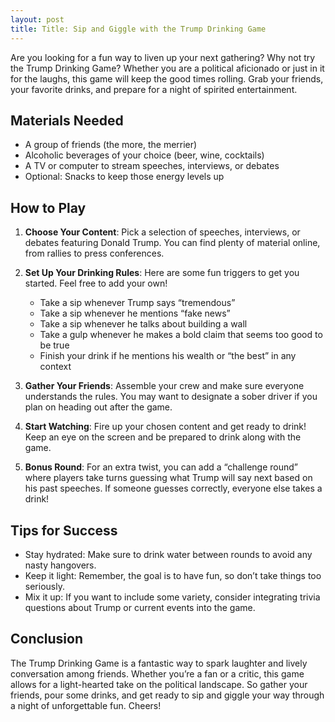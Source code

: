 ```yaml
---
layout: post
title: Title: Sip and Giggle with the Trump Drinking Game
---
```



Are you looking for a fun way to liven up your next gathering? Why not try the Trump Drinking Game? Whether you are a political aficionado or just in it for the laughs, this game will keep the good times rolling. Grab your friends, your favorite drinks, and prepare for a night of spirited entertainment.

## Materials Needed

- A group of friends (the more, the merrier)
- Alcoholic beverages of your choice (beer, wine, cocktails)
- A TV or computer to stream speeches, interviews, or debates
- Optional: Snacks to keep those energy levels up

## How to Play

1. **Choose Your Content**: Pick a selection of speeches, interviews, or debates featuring Donald Trump. You can find plenty of material online, from rallies to press conferences. 

2. **Set Up Your Drinking Rules**: Here are some fun triggers to get you started. Feel free to add your own!

    - Take a sip whenever Trump says “tremendous”
    - Take a sip whenever he mentions “fake news”
    - Take a sip whenever he talks about building a wall
    - Take a gulp whenever he makes a bold claim that seems too good to be true
    - Finish your drink if he mentions his wealth or “the best” in any context

3. **Gather Your Friends**: Assemble your crew and make sure everyone understands the rules. You may want to designate a sober driver if you plan on heading out after the game.

4. **Start Watching**: Fire up your chosen content and get ready to drink! Keep an eye on the screen and be prepared to drink along with the game.

5. **Bonus Round**: For an extra twist, you can add a “challenge round” where players take turns guessing what Trump will say next based on his past speeches. If someone guesses correctly, everyone else takes a drink!

## Tips for Success

- Stay hydrated: Make sure to drink water between rounds to avoid any nasty hangovers.
- Keep it light: Remember, the goal is to have fun, so don’t take things too seriously.
- Mix it up: If you want to include some variety, consider integrating trivia questions about Trump or current events into the game. 

## Conclusion

The Trump Drinking Game is a fantastic way to spark laughter and lively conversation among friends. Whether you’re a fan or a critic, this game allows for a light-hearted take on the political landscape. So gather your friends, pour some drinks, and get ready to sip and giggle your way through a night of unforgettable fun. Cheers!